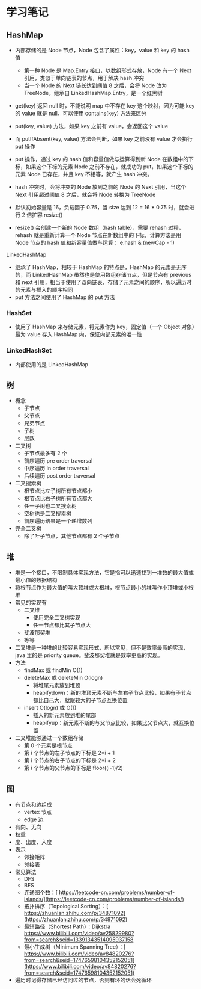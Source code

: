 # 学习笔记

## HashMap

- 内部存储的是 Node 节点，Node 包含了属性：key，value 和 key 的 hash 值
  - 第一种 Node 是 Map.Entry 接口，以数组形式存放，Node 有一个 Next 引用，类似于单向链表的节点，用于解决 hash 冲突
  - 当一个 Node 的 Next 链长达到阈值 8 之后，会将 Node 改为 TreeNode，继承自 LinkedHashMap.Entry，是一个红黑树

- get(key) 返回 null 时，不能说明 map 中不存在 key 这个映射，因为可能 key 的 value 就是 null，可以使用 contains(key) 方法来区分
- put(key, value) 方法，如果 key 之前有 value，会返回这个 value
- 而 putIfAbsent(key, value) 方法会判断，如果 key 之前没有 value 才会执行 put 操作
- put 操作，通过 key 的 hash 值和容量值做与运算得到新 Node 在数组中的下标，如果这个下标的元素 Node 之前不存在，就成功的 put，如果这个下标的元素 Node 已存在，并且 key 不相等，就产生 hash 冲突。
- hash 冲突时，会将冲突的 Node 放到之前的 Node 的 Next 引用，当这个 Next 引用超过阈值 8 之后，就会将 Node 转换为 TreeNode
- 默认初始容量是 16，负载因子 0.75，当 size 达到 12 = 16 * 0.75 时，就会进行 2 倍扩容 resize()
- resize() 会创建一个新的 Node 数组（hash table），需要 rehash 过程，rehash 就是重新计算一个 Node 节点在新数组中的下标，计算方法是用 Node 节点的 hash 值和新容量值做与运算： e.hash & (newCap - 1)

LinkedHashMap

- 继承了 HashMap，相较于 HashMap 的特点是，HashMap 的元素是无序的，而 LinkedHashMap 虽然也是使用数组存储节点，但是节点有 previous 和 next 引用，相当于使用了双向链表，存储了元素之间的顺序，所以遍历时的元素与插入的顺序相同
-  put 方法之间使用了 HashMap 的 put 方法

### HashSet

- 使用了 HashMap 来存储元素，将元素作为 key，固定值（一个 Object 对象）最为 value 存入 HashMap 内，保证内部元素的唯一性

### LinkedHashSet

- 内部使用的是 LinkedHashMap

## 树

- 概念
  - 子节点
  - 父节点
  - 兄弟节点
  - 子树
  - 层数
- 二叉树
  - 子节点最多有 2 个
  - 前序遍历 pre order traversal
  - 中序遍历 in order traversal
  - 后续遍历 post order traversal
- 二叉搜索树
  - 根节点比左子树所有节点都小
  - 根节点比右子树所有节点都大
  - 任一子树也二叉搜索树
  - 空树也是二叉搜索树
  - 前序遍历结果是一个递增数列
- 完全二叉树
  - 除了叶子节点，其他节点都有 2 个子节点

## 堆

- 堆是一个接口，不限制具体实现方法，它是指可以迅速找到一堆数的最大值或最小值的数据结构
- 将根节点作为最大值的叫大顶堆或大根堆，根节点最小的堆叫作小顶堆或小根堆
- 常见的实现有
  - 二叉堆
    - 使用完全二叉树实现
    - 任一节点都比其子节点大
  - 斐波那契堆
  - 等等
- 二叉堆是一种堆的比较容易实现形式，所以常见，但不是效率最高的实现，java 里的是 priority queue。斐波那契堆就是效率更高的实现。
- 方法
  - findMax 或 findMin O(1)
  - deleteMax 或 deleteMin O(logn)
    - 将堆尾元素放到堆顶
    - heapifydown：新的堆顶元素不断与左右子节点比较，如果有子节点都比自己大，就跟较大的子节点互换位置
  - insert O(logn) 或 O(1)
    - 插入的新元素放到堆的尾部
    - heapifyup：新元素不断的与父节点比较，如果比父节点大，就互换位置
- 二叉堆能够通过一个数组存储
  - 第 0 个元素是根节点
  - 第 i 个节点的左子节点的下标是 2*i + 1
  - 第 i 个节点的右子节点的下标是 2*i + 2
  - 第 i 个节点的父节点的下标是 floor((i-1)/2)

## 图

- 有节点和边组成
  - vertex 节点
  - edge 边
- 有向、无向
- 权重
- 度、出度、入度
- 表示
  - 邻接矩阵
  - 邻接表
- 常见算法
  - DFS
  - BFS
  - 连通图个数：[ https://leetcode-cn.com/problems/number-of-islands/](https://leetcode-cn.com/problems/number-of-islands/)
  - 拓扑排序（Topological Sorting）：[ https://zhuanlan.zhihu.com/p/34871092](https://zhuanlan.zhihu.com/p/34871092)
  - 最短路径（Shortest Path）：Dijkstra https://www.bilibili.com/video/av25829980?from=search&seid=13391343514095937158
  - 最小生成树（Minimum Spanning Tree）：[ https://www.bilibili.com/video/av84820276?from=search&seid=17476598104352152051](https://www.bilibili.com/video/av84820276?from=search&seid=17476598104352152051)
- 遍历时记得存储已经访问过的节点，否则有环的话会死循环